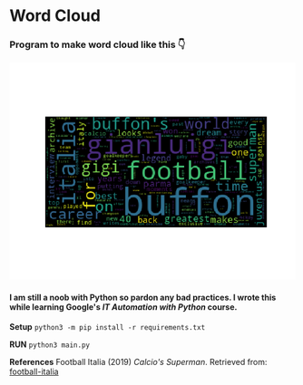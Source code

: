 # Word Cloud

### Program to make word cloud like this 👇

![Sample output](./output.png)

#### I am still a noob with Python so pardon any bad practices. I wrote this while learning Google's _IT Automation with Python_ course.

**Setup**
`python3 -m pip install -r requirements.txt`

**RUN**
`python3 main.py`

**References**
Football Italia (2019) _Calcio's Superman_. Retrieved from:
[football-italia](https://www.football-italia.net/Gianluigi-Buffon)